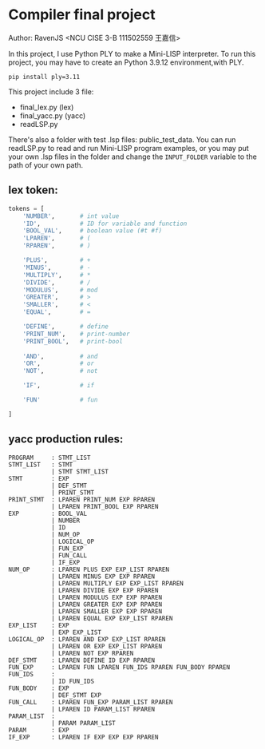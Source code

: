 # Compiler final project

Author: RavenJS
<NCU CISE 3-B 111502559 王嘉信>

In this project, I use Python PLY to make a Mini-LISP interpreter.
To run this project, you may have to create an Python 3.9.12 environment,with PLY.
```
pip install ply=3.11
```
This project include 3 file:
- final_lex.py (lex)
- final_yacc.py (yacc)
- readLSP.py

There's also a folder with test .lsp files: public_test_data.
You can run readLSP.py to read and run Mini-LISP program examples,
or you may put your own .lsp files in the folder and change the ```INPUT_FOLDER``` variable to the path of your own path.

## lex token:
```python
tokens = [
    'NUMBER',       # int value
    'ID',           # ID for variable and function
    'BOOL_VAL',     # boolean value (#t #f)
    'LPAREN',       # (
    'RPAREN',       # )

    'PLUS',         # +
    'MINUS',        # -
    'MULTIPLY',     # *
    'DIVIDE',       # /
    'MODULUS',      # mod
    'GREATER',      # >
    'SMALLER',      # <
    'EQUAL',        # =

    'DEFINE',       # define
    'PRINT_NUM',    # print-number
    'PRINT_BOOL',   # print-bool
     
    'AND',          # and
    'OR',           # or
    'NOT',          # not

    'IF',           # if

    'FUN'           # fun

]
```

## yacc production rules:
```
PROGRAM     : STMT_LIST
STMT_LIST   : STMT
            | STMT STMT_LIST
STMT        : EXP
            | DEF_STMT
            | PRINT_STMT
PRINT_STMT  : LPAREN PRINT_NUM EXP RPAREN
            | LPAREN PRINT_BOOL EXP RPAREN
EXP         : BOOL_VAL
            | NUMBER
            | ID
            | NUM_OP
            | LOGICAL_OP
            | FUN_EXP
            | FUN_CALL
            | IF_EXP
NUM_OP      : LPAREN PLUS EXP EXP_LIST RPAREN
            | LPAREN MINUS EXP EXP RPAREN
            | LPAREN MULTIPLY EXP EXP_LIST RPAREN
            | LPAREN DIVIDE EXP EXP RPAREN
            | LPAREN MODULUS EXP EXP RPAREN
            | LPAREN GREATER EXP EXP RPAREN
            | LPAREN SMALLER EXP EXP RPAREN
            | LPAREN EQUAL EXP EXP_LIST RPAREN
EXP_LIST    : EXP
            | EXP EXP_LIST
LOGICAL_OP  : LPAREN AND EXP EXP_LIST RPAREN
            | LPAREN OR EXP EXP_LIST RPAREN
            | LPAREN NOT EXP RPAREN
DEF_STMT    : LPAREN DEFINE ID EXP RPAREN
FUN_EXP     : LPAREN FUN LPAREN FUN_IDS RPAREN FUN_BODY RPAREN
FUN_IDS     : 
            | ID FUN_IDS
FUN_BODY    : EXP
            | DEF_STMT EXP
FUN_CALL    : LPAREN FUN_EXP PARAM_LIST RPAREN
            | LPAREN ID PARAM_LIST RPAREN
PARAM_LIST  : 
            | PARAM PARAM_LIST
PARAM       : EXP
IF_EXP      : LPAREN IF EXP EXP EXP RPAREN
```

